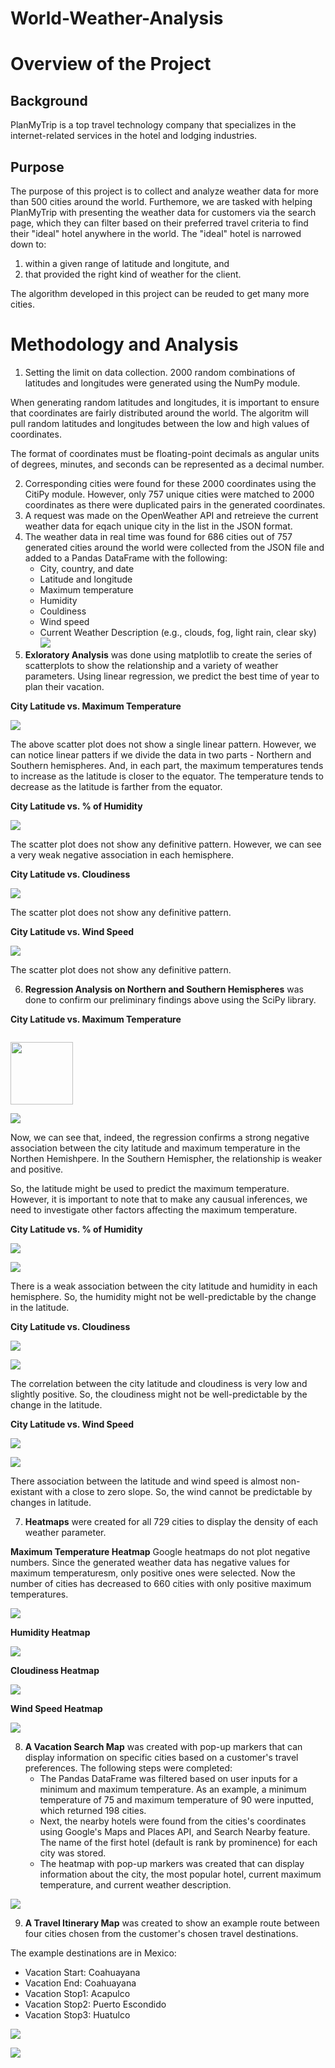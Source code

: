 # World-Weather-Analysis

# Overview of the Project 

## Background

PlanMyTrip is a top travel technology company that specializes in the internet-related services in the hotel and lodging industries. 

## Purpose 
The purpose of this project is to collect and analyze weather data for more than 500 cities around the world. Furthemore, we are tasked with helping PlanMyTrip with presenting the weather data for customers via the search page, which they can filter based on their preferred travel criteria to find their "ideal" hotel anywhere in the world. The "ideal" hotel is narrowed down to:
1) within a given range of latitude and longitute, and 
2) that provided the right kind of weather for the client. 

The algorithm developed in this project can be reuded to get many more cities. 

# Methodology and Analysis

1. Setting the limit on data collection. 2000 random combinations of latitudes and longitudes were generated using the NumPy module. 

When generating random latitudes and longitudes, it is important to ensure that coordinates are fairly distributed around the world. The algoritm will pull random latitudes and longitudes between the low and high values of coordinates. 

The format of coordinates must be floating-point decimals as angular units of degrees, minutes, and seconds can be represented as a decimal number. 

2. Corresponding cities were found for these 2000 coordinates using the CitiPy module. However, only 757 unique cities were matched to 2000 coordinates as there were duplicated pairs in the generated coordinates. 
3. A request was made on the OpenWeather API and retreieve the current weather data for eqach unique city in the list in the JSON format. 
4. The weather data in real time was found for 686 cities out of 757 generated cities around the world were collected from the JSON file and added to a Pandas DataFrame with the following:
    - City, country, and date
    - Latitude and longitude
    - Maximum temperature
    - Humidity
    - Couldiness
    - Wind speed
    - Current Weather Description (e.g., clouds, fog, light rain, clear sky)
![](https://github.com/Aigerim-Zh/World-Weather-Analysis/blob/main/Weather_Database/Weather_Database_686%20cities.png)
5. **Exloratory Analysis** was done using matplotlib to create the series of scatterplots to show the relationship and a variety of weather parameters. Using linear regression, we predict the best time of year to plan their vacation. 

**City Latitude vs. Maximum Temperature**

![](https://github.com/Aigerim-Zh/World-Weather-Analysis/blob/main/Weather_Database/Analysis/Latitude%20vs%20Max%20Temp.png)

The above scatter plot does not show a single linear pattern. However, we can notice linear patters if we divide the data in two parts - Northern and Southern hemispheres. And, in each part, the maximum temperatures tends to increase as the latitude is closer to the equator. The temperature tends to decrease as the latitude is farther from the equator. 

**City Latitude vs. % of Humidity**

![](https://github.com/Aigerim-Zh/World-Weather-Analysis/blob/main/Weather_Database/Analysis/Latitude%20vs.%20Humidity.png)

The scatter plot does not show any definitive pattern. However, we can see a very weak negative association in each hemisphere. 

**City Latitude vs. Cloudiness**

![](https://github.com/Aigerim-Zh/World-Weather-Analysis/blob/main/Weather_Database/Analysis/Latitude%20vs.%20Cloudiness.png)

The scatter plot does not show any definitive pattern.

**City Latitude vs. Wind Speed**

![](https://github.com/Aigerim-Zh/World-Weather-Analysis/blob/main/Weather_Database/Analysis/Latitude%20vs.%20Wind%20Speed.png)

The scatter plot does not show any definitive pattern.

6. **Regression Analysis on Northern and Southern Hemispheres** was done to confirm our preliminary findings above using the SciPy library.

**City Latitude vs. Maximum Temperature**

![]()

<img src="https://github.com/Aigerim-Zh/World-Weather-Analysis/blob/main/Weather_Database/Analysis/Lin_Regression_MaxTemp_North.png=100x100" width="100" height="100">

![](https://github.com/Aigerim-Zh/World-Weather-Analysis/blob/main/Weather_Database/Analysis/Lin_Regression_MaxTemp_South.png)

Now, we can see that, indeed, the regression confirms a strong negative association between the city latitude and maximum temperature in the Northen Hemishpere. In the Southern Hemispher, the relationship is weaker and positive. 

So, the latitude might be used to predict the maximum temperature. However, it is important to note that to make any causual inferences, we need to investigate other factors affecting the maximum temperature. 


**City Latitude vs. % of Humidity**

![](https://github.com/Aigerim-Zh/World-Weather-Analysis/blob/main/Weather_Database/Analysis/Lin_Regression_Humidity_North.png)

![](https://github.com/Aigerim-Zh/World-Weather-Analysis/blob/main/Weather_Database/Analysis/Lin_Regression_Humidity_South.png)

There is a weak association between the city latitude and humidity in each hemisphere. So, the humidity might not be well-predictable by the change in the latitude. 

**City Latitude vs. Cloudiness**

![](https://github.com/Aigerim-Zh/World-Weather-Analysis/blob/main/Weather_Database/Analysis/Lin_Regression_Cloudiness_North.png)

![](https://github.com/Aigerim-Zh/World-Weather-Analysis/blob/main/Weather_Database/Analysis/Lin_Regression_Cloudiness_South.png)

The correlation between the city latitude and cloudiness is very low and slightly positive. So, the cloudiness might not be well-predictable by the change in the latitude. 

**City Latitude vs. Wind Speed**

![](https://github.com/Aigerim-Zh/World-Weather-Analysis/blob/main/Weather_Database/Analysis/Lin_Regression_WindSpeed_North.png)

![](https://github.com/Aigerim-Zh/World-Weather-Analysis/blob/main/Weather_Database/Analysis/Lin_Regression_WindSpeed_South.png)


There association between the latitude and wind speed is almost non-existant with a close to zero slope. So, the wind cannot be predictable by changes in latitude. 

7. **Heatmaps** were created for all 729 cities to display the density of each weather parameter. 

**Maximum Temperature Heatmap**
Google heatmaps do not plot negative numbers. Since the generated weather data has negative values for maximum temperaturesm, only positive ones were selected. Now the number of cities has decreased to 660 cities with only positive maximum temperatures. 

![](https://github.com/Aigerim-Zh/World-Weather-Analysis/blob/main/Weather_Database/Heatmaps/Max%20Temp%20Heatmap.png)

**Humidity Heatmap**

![](https://github.com/Aigerim-Zh/World-Weather-Analysis/blob/main/Weather_Database/Heatmaps/Humidity%20Heatmap.png)

**Cloudiness Heatmap**

![](https://github.com/Aigerim-Zh/World-Weather-Analysis/blob/main/Weather_Database/Heatmaps/Cloudiness%20Heatmap.png)

**Wind Speed Heatmap**

![](https://github.com/Aigerim-Zh/World-Weather-Analysis/blob/main/Weather_Database/Heatmaps/Wind%20Speed%20Heatmap.png)


8. **A Vacation Search Map** was created with pop-up markers that can display information on specific cities based on a customer's travel preferences. The following steps were completed:
    - The Pandas DataFrame was filtered based on user inputs for a minimum and maximum temperature. As an example, a minimum temperature of 75 and maximum temperature of 90 were inputted, which returned 198 cities. 
    - Next, the nearby hotels were found from the cities's coordinates using Google's Maps and Places API, and Search Nearby feature. The name of the first hotel (default is rank by prominence) for each city was stored. 
    - The heatmap with pop-up markers was created that can display information about the city, the most popular hotel, current maximum temperature, and current weather description. 

![](https://github.com/Aigerim-Zh/World-Weather-Analysis/blob/main/Vacation_Search/Vacation_Search_Map.png)

9. **A Travel Itinerary Map** was created to show an example route between four cities chosen from the customer's chosen travel destinations.  

The example destinations are in Mexico:

- Vacation Start: Coahuayana
- Vacation End: Coahuayana
- Vacation Stop1: Acapulco
- Vacation Stop2: Puerto Escondido
- Vacation Stop3: Huatulco

![](https://github.com/Aigerim-Zh/World-Weather-Analysis/blob/main/Vacation_Itinerary/Maps/Example%20Route%20copy.png)

![](https://github.com/Aigerim-Zh/World-Weather-Analysis/blob/main/Vacation_Itinerary/Maps/Map%20with%20Markers%20copy.png)

